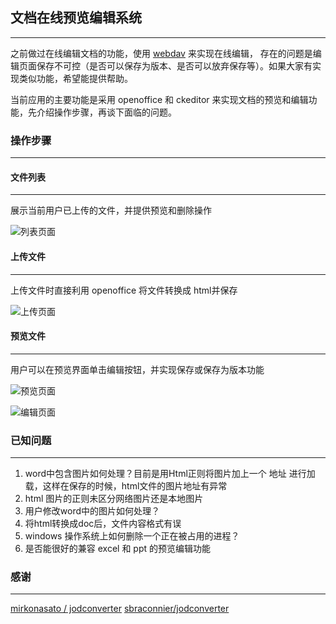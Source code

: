 ## 文档在线预览编辑系统
---------------------------------------------------------------
之前做过在线编辑文档的功能，使用 [webdav](https://www.webdavsystem.com/) 来实现在线编辑，
存在的问题是编辑页面保存不可控（是否可以保存为版本、是否可以放弃保存等）。如果大家有实现类似功能，希望能提供帮助。

当前应用的主要功能是采用 openoffice 和 ckeditor 来实现文档的预览和编辑功能，先介绍操作步骤，再谈下面临的问题。

### 操作步骤
---------------------------------------------------------------

#### 文件列表
---------------------------------------------------------------
展示当前用户已上传的文件，并提供预览和删除操作

![列表页面](https://github.com/ekoz/kbase-doc/blob/master/src/main/resources/static/img/list.png?raw=true "列表页面")

#### 上传文件
---------------------------------------------------------------
上传文件时直接利用 openoffice 将文件转换成 html并保存

![上传页面](https://github.com/ekoz/kbase-doc/blob/master/src/main/resources/static/img/upload.png?raw=true "上传页面")

#### 预览文件
---------------------------------------------------------------
用户可以在预览界面单击编辑按钮，并实现保存或保存为版本功能

![预览页面](https://github.com/ekoz/kbase-doc/blob/master/src/main/resources/static/img/read.png?raw=true "预览页面")

![编辑页面](https://github.com/ekoz/kbase-doc/blob/master/src/main/resources/static/img/edit.png?raw=true "编辑页面")

### 已知问题
---------------------------------------------------------------
1. word中包含图片如何处理？目前是用Html正则将图片加上一个 地址 进行加载，这样在保存的时候，html文件的图片地址有异常
2. html 图片的正则未区分网络图片还是本地图片 
3. 用户修改word中的图片如何处理？
4. 将html转换成doc后，文件内容格式有误
5. windows 操作系统上如何删除一个正在被占用的进程？
6. 是否能很好的兼容 excel 和 ppt 的预览编辑功能 

### 感谢
---------------------------------------------------------------
[mirkonasato / jodconverter](https://github.com/mirkonasato/jodconverter)
[sbraconnier/jodconverter](https://github.com/sbraconnier/jodconverter)
